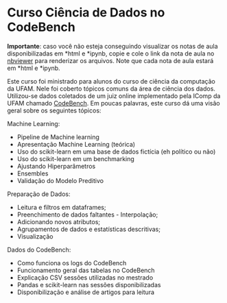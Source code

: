# Curso Ciência de Dados no CodeBench

**Importante**: caso você não esteja conseguindo visualizar os notas de aula disponibilizadas em *html e *ipynb, copie e cole o link da nota de aula no [nbviewer](https://nbviewer.jupyter.org/) para renderizar os arquivos. Note que cada nota de aula estará em *html e *ipynb.

Este curso foi ministrado para alunos do curso de ciência da computação da UFAM. Nele foi coberto tópicos comuns da área de ciência dos dados. Utilizou-se dados coletados de um juiz online implementado pela IComp da UFAM chamado [CodeBench](http://codebench.icomp.ufam.edu.br/). Em poucas palavras, este curso dá uma visão geral sobre os seguintes tópicos:

Machine Learning:
  * Pipeline de Machine learning
  * Apresentação Machine Learning (teórica)
  * Uso do scikit-learn em uma base de dados fictícia (eh político ou não)
  * Uso do scikit-learn em um benchmarking
  * Ajustando Hiperparâmetros
  * Ensembles
  * Validação do Modelo Preditivo

Preparação de Dados:
  * Leitura e filtros em dataframes;
  * Preenchimento de dados faltantes - Interpolação;
  * Adicionando novos atributos;
  * Agrupamentos de dados e estatísticas descritivas;
  * Visualização

Dados do CodeBench:
  * Como funciona os logs do CodeBench
  * Funcionamento geral das tabelas no CodeBench
  * Explicação CSV sessões utilizadas no mestrado
  * Pandas e scikit-learn nas sessões disponibilizadas
  * Disponibilização e análise de artigos para leitura
